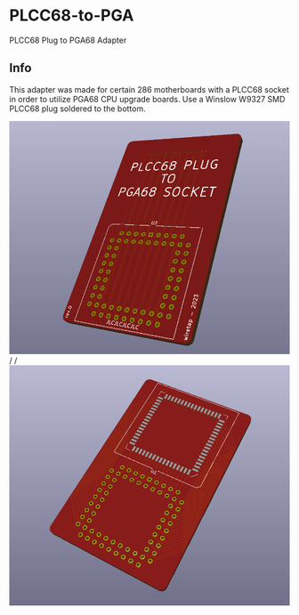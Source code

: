 # PLCC68-to-PGA
PLCC68 Plug to PGA68 Adapter

## Info
This adapter was made for certain 286 motherboards with a PLCC68 socket in order to utilize PGA68 CPU upgrade boards. Use a Winslow W9327 SMD PLCC68 plug soldered to the bottom.

![front](front.png)
/
/
![back](back.png)
